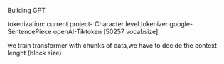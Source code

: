 Building GPT


tokenization:
    current project- Character level tokenizer
    google-SentencePiece
    openAI-Tiktoken [50257 vocabsize]

we train transformer with chunks of data,we have to decide the context lenght (block size)
